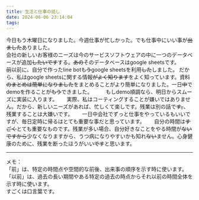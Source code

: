 ```yaml
---
title: 生活と仕事の話し
date: 2024-06-06 23:14:04
tags:
---
```

今日もう木曜日になりました。今週仕事が忙しかった。でも仕事中にいい事が~~出ました~~ありました。  
会社の新しいお客様のニーズは今のサービスソフトウェアの中に一つのデータベースが追加~~したいです~~する。~~あの~~そのデータベースはgoogle sheetsです。　　　
~~前~~以前に、自分で作ったline botも~~う~~google sheetsを利用~~した~~しました。
だから、私はgoogle sheetsに関する情報~~がよく知ります~~をよく知っています。資料~~のまとめは簡単になりました~~をまとめることがより簡単になりました。一日~~中~~でdemoを作ることが~~もう~~できました。 　　
もしdemo順調なら、明日からスムーズに実装に入ります。　　
実際、私はコーティングすることが嫌いではありません。だから、新しいニーズがあれば、忙しくて楽しです。残業は別の話で~~す。~~、残業することは大嫌いです。　　
一日中会社でずっと仕事をやっているもいいですが、毎日定時に帰るはとても重要な事だと思っています。　　
自分の時間は~~すごく~~とても重要なものです。残業が多い場合、自分好きなことをやる時間が~~ないですから~~少なくなりますから、うつ病になりやすいかも知れ~~ない~~ません。心身健康のために、残業を断ったほうがいい~~です~~と思います。  
***
メモ：  
「前」は、特定の時間点や空間的な前後、出来事の順序を示す時に使います。  
「以前」は、過去の長い期間やある特定の過去の時点からそれ以前の時間全体を示す時に使います。  
すごくは口言葉です。  
